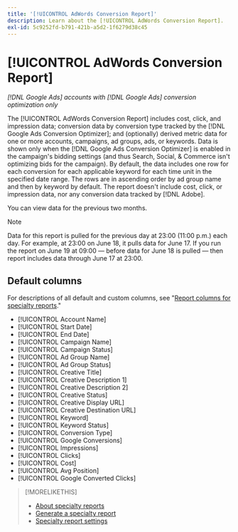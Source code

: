 ```yaml
---
title: '[!UICONTROL AdWords Conversion Report]'
description: Learn about the [!UICONTROL AdWords Conversion Report].
exl-id: 5c9252fd-b791-421b-a5d2-1f6279d38c45
---
```

# [!UICONTROL AdWords Conversion Report]

*[!DNL Google Ads] accounts with [!DNL Google Ads] conversion optimization only*

The [!UICONTROL AdWords Conversion Report] includes cost, click, and impression data; conversion data by conversion type tracked by the [!DNL Google Ads Conversion Optimizer]; and (optionally) derived metric data for one or more accounts, campaigns, ad groups, ads, or keywords. Data is shown only when the [!DNL Google Ads Conversion Optimizer] is enabled in the campaign's bidding settings (and thus Search, Social, & Commerce isn't optimizing bids for the campaign). By default, the data includes one row for each conversion for each applicable keyword for each time unit in the specified date range. The rows are in ascending order by ad group name and then by keyword by default. The report doesn't include cost, click, or impression data, nor any conversion data tracked by [!DNL Adobe].

You can view data for the previous two months.

>[!NOTE]
>
>Data for this report is pulled for the previous day at 23:00 (11:00 p.m.) each day. For example, at 23:00 on June 18, it pulls data for June 17. If you run the report on June 19 at 09:00 &mdash; before data for June 18 is pulled &mdash; then report includes data through June 17 at 23:00.

## Default columns

For descriptions of all default and custom columns, see "[Report columns for specialty reports](specialty-report-columns.md)."

* [!UICONTROL Account Name]
* [!UICONTROL Start Date]
* [!UICONTROL End Date]
* [!UICONTROL Campaign Name]
* [!UICONTROL Campaign Status]
* [!UICONTROL Ad Group Name]
* [!UICONTROL Ad Group Status]
* [!UICONTROL Creative Title]
* [!UICONTROL Creative Description 1]
* [!UICONTROL Creative Description 2]
* [!UICONTROL Creative Status]
* [!UICONTROL Creative Display URL]
* [!UICONTROL Creative Destination URL]
* [!UICONTROL Keyword]
* [!UICONTROL Keyword Status]
* [!UICONTROL Conversion Type]
* [!UICONTROL Google Conversions]
* [!UICONTROL Impressions]
* [!UICONTROL Clicks]
* [!UICONTROL Cost]
* [!UICONTROL Avg Position]
* [!UICONTROL Google Converted Clicks]

>[!MORELIKETHIS]
>
>* [About specialty reports](specialty-report-about.md)
>* [Generate a specialty report](specialty-report-generate.md)
>* [Specialty report settings](specialty-report-settings.md)
